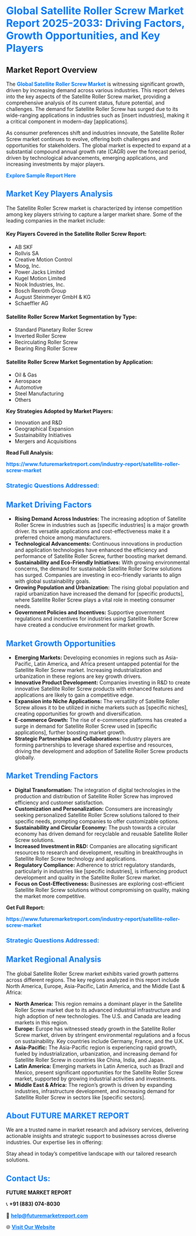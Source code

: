 <h1 style="color: #007BFF;">Global Satellite Roller Screw Market Report 2025-2033: Driving Factors, Growth Opportunities, and Key Players</h1>

<section id="overview">
<h2>Market Report Overview</h2>
<p>The <a href="https://www.futuremarketreport.com/industry-report/satellite-roller-screw-market" style="color: #007BFF; text-decoration: none;"><strong>Global Satellite Roller Screw Market</strong></a> is witnessing significant growth, driven by increasing demand across various industries. This report delves into the key aspects of the Satellite Roller Screw market, providing a comprehensive analysis of its current status, future potential, and challenges. The demand for Satellite Roller Screw has surged due to its wide-ranging applications in industries such as [insert industries], making it a critical component in modern-day [applications].</p>
<p>As consumer preferences shift and industries innovate, the Satellite Roller Screw market continues to evolve, offering both challenges and opportunities for stakeholders. The global market is expected to expand at a substantial compound annual growth rate (CAGR) over the forecast period, driven by technological advancements, emerging applications, and increasing investments by major players.</p>
</section>

<section id="overview">
<p><a href="https://www.futuremarketreport.com/request-sample/reportId=62071" style="color: #007BFF; text-decoration: none;"><strong>Explore Sample Report Here</strong></a></p>
</section>

<section id="key-players">
<h2 style="color: #007BFF;">Market Key Players Analysis</h2>
<p>The Satellite Roller Screw market is characterized by intense competition among key players striving to capture a larger market share. Some of the leading companies in the market include:</p>
<h4>Key Players Covered in the Satellite Roller Screw Report:</h4>
<ul><li>AB SKF</li><li>Rollvis SA</li><li>Creative Motion Control</li><li>Moog, Inc.</li><li>Power Jacks Limited</li><li>Kugel Motion Limited</li><li>Nook Industries, Inc.</li><li>Bosch Rexroth Group</li><li>August Steinmeyer GmbH &amp; KG</li><li>Schaeffler AG</li></ul>
<h4>Satellite Roller Screw Market Segmentation by Type:</h4>
<ul><li>Standard Planetary Roller Screw</li><li>Inverted Roller Screw</li><li>Recirculating Roller Screw</li><li>Bearing Ring Roller Screw</li></ul>

<h4>Satellite Roller Screw Market Segmentation by Application:</h4>
<ul><li>Oil &amp; Gas</li><li>Aerospace</li><li>Automotive</li><li>Steel Manufacturing</li><li>Others</li></ul>
<p><strong>Key Strategies Adopted by Market Players:</strong></p>
<ul>
<li>Innovation and R&D</li>
<li>Geographical Expansion</li>
<li>Sustainability Initiatives</li>
<li>Mergers and Acquisitions</li>
</ul>
</section>

<section>
<p><strong>Read Full Analysis: </strong></p><a href="https://www.futuremarketreport.com/industry-report/satellite-roller-screw-market" style="color: #007BFF; text-decoration: none;"><strong>https://www.futuremarketreport.com/industry-report/satellite-roller-screw-market</strong></a>
<h3 style="color: #007BFF;">Strategic Questions Addressed:</h3>
</section>

<section id="driving-factors">
<h2 style="color: #007BFF;">Market Driving Factors</h2>
<ul>
<li><strong>Rising Demand Across Industries:</strong> The increasing adoption of Satellite Roller Screw in industries such as [specific industries] is a major growth driver. Its versatile applications and cost-effectiveness make it a preferred choice among manufacturers.</li>
<li><strong>Technological Advancements:</strong> Continuous innovations in production and application technologies have enhanced the efficiency and performance of Satellite Roller Screw, further boosting market demand.</li>
<li><strong>Sustainability and Eco-Friendly Initiatives:</strong> With growing environmental concerns, the demand for sustainable Satellite Roller Screw solutions has surged. Companies are investing in eco-friendly variants to align with global sustainability goals.</li>
<li><strong>Growing Population and Urbanization:</strong> The rising global population and rapid urbanization have increased the demand for [specific products], where Satellite Roller Screw plays a vital role in meeting consumer needs.</li>
<li><strong>Government Policies and Incentives:</strong> Supportive government regulations and incentives for industries using Satellite Roller Screw have created a conducive environment for market growth.</li>
</ul>
</section>

<section id="growth-opportunities">
<h2 style="color: #007BFF;">Market Growth Opportunities</h2>
<ul>
<li><strong>Emerging Markets:</strong> Developing economies in regions such as Asia-Pacific, Latin America, and Africa present untapped potential for the Satellite Roller Screw market. Increasing industrialization and urbanization in these regions are key growth drivers.</li>
<li><strong>Innovative Product Development:</strong> Companies investing in R&D to create innovative Satellite Roller Screw products with enhanced features and applications are likely to gain a competitive edge.</li>
<li><strong>Expansion into Niche Applications:</strong> The versatility of Satellite Roller Screw allows it to be utilized in niche markets such as [specific niches], creating opportunities for growth and diversification.</li>
<li><strong>E-commerce Growth:</strong> The rise of e-commerce platforms has created a surge in demand for Satellite Roller Screw used in [specific applications], further boosting market growth.</li>
<li><strong>Strategic Partnerships and Collaborations:</strong> Industry players are forming partnerships to leverage shared expertise and resources, driving the development and adoption of Satellite Roller Screw products globally.</li>
</ul>
</section>

<section id="trending-factors">
<h2 style="color: #007BFF;">Market Trending Factors</h2>
<ul>
<li><strong>Digital Transformation:</strong> The integration of digital technologies in the production and distribution of Satellite Roller Screw has improved efficiency and customer satisfaction.</li>
<li><strong>Customization and Personalization:</strong> Consumers are increasingly seeking personalized Satellite Roller Screw solutions tailored to their specific needs, prompting companies to offer customizable options.</li>
<li><strong>Sustainability and Circular Economy:</strong> The push towards a circular economy has driven demand for recyclable and reusable Satellite Roller Screw solutions.</li>
<li><strong>Increased Investment in R&D:</strong> Companies are allocating significant resources to research and development, resulting in breakthroughs in Satellite Roller Screw technology and applications.</li>
<li><strong>Regulatory Compliance:</strong> Adherence to strict regulatory standards, particularly in industries like [specific industries], is influencing product development and quality in the Satellite Roller Screw market.</li>
<li><strong>Focus on Cost-Effectiveness:</strong> Businesses are exploring cost-efficient Satellite Roller Screw solutions without compromising on quality, making the market more competitive.</li>
</ul>
</section>

<section>
<p><strong>Get Full Report: </strong></p><a href="https://www.futuremarketreport.com/industry-report/satellite-roller-screw-market" style="color: #007BFF; text-decoration: none;"><strong>https://www.futuremarketreport.com/industry-report/satellite-roller-screw-market</strong></a>
<h3 style="color: #007BFF;">Strategic Questions Addressed:</h3>
</section>


<section id="regional-analysis">
<h2 style="color: #007BFF;">Market Regional Analysis</h2>
<p>The global Satellite Roller Screw market exhibits varied growth patterns across different regions. The key regions analyzed in this report include North America, Europe, Asia-Pacific, Latin America, and the Middle East & Africa:</p>
<ul>
<li><strong>North America:</strong> This region remains a dominant player in the Satellite Roller Screw market due to its advanced industrial infrastructure and high adoption of new technologies. The U.S. and Canada are leading markets in this region.</li>
<li><strong>Europe:</strong> Europe has witnessed steady growth in the Satellite Roller Screw market, driven by stringent environmental regulations and a focus on sustainability. Key countries include Germany, France, and the U.K.</li>
<li><strong>Asia-Pacific:</strong> The Asia-Pacific region is experiencing rapid growth, fueled by industrialization, urbanization, and increasing demand for Satellite Roller Screw in countries like China, India, and Japan.</li>
<li><strong>Latin America:</strong> Emerging markets in Latin America, such as Brazil and Mexico, present significant opportunities for the Satellite Roller Screw market, supported by growing industrial activities and investments.</li>
<li><strong>Middle East & Africa:</strong> The region’s growth is driven by expanding industries, infrastructure development, and increasing demand for Satellite Roller Screw in sectors like [specific sectors].</li>
</ul>
</section>

<footer>
<h2 style="color: #007BFF;">About FUTURE MARKET REPORT</h2>
<p>We are a trusted name in market research and advisory services, delivering actionable insights and strategic support to businesses across diverse industries. Our expertise lies in offering:</p>

<p>Stay ahead in today’s competitive landscape with our tailored research solutions.</p>

<h2 style="color: #007BFF;">Contact Us:</h2>
<p><strong>FUTURE MARKET REPORT</strong></p>
<p>📞 <strong>+91 (883) 074-8030</strong></p>
<p>📧 <strong><a href="mailto:help@futuremarketreport.com" style="color: #007BFF;">help@futuremarketreport.com</a></strong></p>
<p>🌐 <strong><a href="https://www.futuremarketreport.com/" style="color: #007BFF;">Visit Our Website</a></strong></p>
</footer>